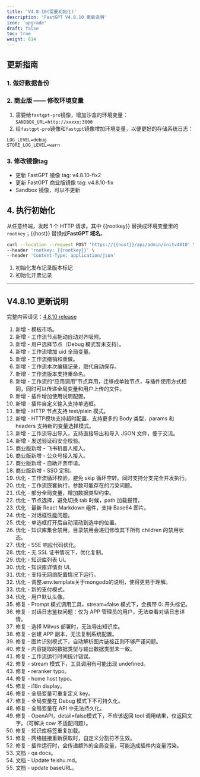 ```yaml
---
title: 'V4.8.10(需要初始化)'
description: 'FastGPT V4.8.10 更新说明'
icon: 'upgrade'
draft: false
toc: true
weight: 814
---
```


## 更新指南

### 1. 做好数据备份


### 2. 商业版 —— 修改环境变量

1. 需要给`fastgpt-pro`镜像，增加沙盒的环境变量：`SANDBOX_URL=http://xxxxx:3000`
2. 给`fastgpt-pro`镜像和`fastgpt`镜像增加环境变量，以便更好的存储系统日志：

```
LOG_LEVEL=debug
STORE_LOG_LEVEL=warn
```

### 3. 修改镜像tag

- 更新 FastGPT 镜像 tag: v4.8.10-fix2
- 更新 FastGPT 商业版镜像 tag: v4.8.10-fix
- Sandbox 镜像，可以不更新

## 4. 执行初始化

从任意终端，发起 1 个 HTTP 请求。其中 {{rootkey}} 替换成环境变量里的 `rootkey`；{{host}} 替换成**FastGPT 域名**。

```bash
curl --location --request POST 'https://{{host}}/api/admin/initv4810' \
--header 'rootkey: {{rootkey}}' \
--header 'Content-Type: application/json'
```

1. 初始化发布记录版本标记
2. 初始化开票记录

-------

## V4.8.10 更新说明

完整内容请见：[4.8.10 release](https://github.com/labring/FastGPT/releases/tag/v4.8.10)

1. 新增 - 模板市场。
2. 新增 - 工作流节点拖动自动对齐吸附。
3. 新增 - 用户选择节点（Debug 模式暂未支持）。
4. 新增 - 工作流增加 uid 全局变量。
5. 新增 - 工作流撤销和重做。
6. 新增 - 工作流本次编辑记录，取代自动保存。
7. 新增 - 工作流版本支持重命名。
8. 新增 - 工作流的“应用调用”节点弃用，迁移成单独节点，与插件使用方式相同，同时可以传递全局变量和用户上传的文件。
9. 新增 - 插件增加使用说明配置。
10. 新增 - 插件自定义输入支持单选框。
11. 新增 - HTTP 节点支持 text/plain 模式。
12. 新增 - HTTP模块支持超时配置、支持更多的 Body 类型，params 和 headers 支持新的变量选择模式。
13. 新增 - 工作流导出导入，支持直接导出和导入 JSON 文件，便于交流。
14. 新增 - 发送验证码安全校验。
15. 商业版新增 - 飞书机器人接入。
16. 商业版新增 - 公众号接入接入。
17. 商业版新增 - 自助开票申请。
18. 商业版新增 - SSO 定制。
19. 优化 - 工作流循环校验，避免 skip 循环空转。同时支持分支完全并发执行。
20. 优化 - 工作流嵌套执行，参数可能存在的污染问题。
21. 优化 - 部分全局变量，增加数据类型约束。
22. 优化 - 节点选择，避免切换 tab 时候，path 加载报错。
23. 优化 - 最新 React Markdown 组件，支持 Base64 图片。
24. 优化 - 对话框性能问题。
25. 优化 - 单选框打开后自动滚动到选中的位置。
26. 优化 - 知识库集合禁用，目录禁用会递归修改其下所有 children 的禁用状态。
27. 优化 - SSE 响应代码优化。
28. 优化 - 无 SSL 证书情况下，优化复制。
29. 优化 - 知识库列表 UI。
30. 优化 - 知识库详情页 UI。
31. 优化 - 支持无网络配置情况下运行。
32. 优化 - 调整.env.template关于mongodb的说明，使得更易于理解。
33. 优化 - 新的支付模式。
34. 优化 - 用户默认头像。
35. 修复 - Prompt 模式调用工具，stream=false 模式下，会携带 0: 开头标记。
36. 修复 - 对话日志鉴权问题：仅为 APP 管理员的用户，无法查看对话日志详情。
37. 修复 - 选择 Milvus 部署时，无法导出知识库。
38. 修复 - 创建 APP 副本，无法复制系统配置。
39. 修复 - 图片识别模式下，自动解析图片链接正则不够严谨问题。
40. 修复 - 内容提取的数据类型与输出数据类型未一致。
41. 修复 - 工作流运行时间统计错误。
42. 修复 - stream 模式下，工具调用有可能出现 undefined。
43. 修复 - reranker typo。
44. 修复 - home host typo。
45. 修复 - i18n display。
46. 修复 - 全局变量可重复定义 key。
47. 修复 - 全局变量在 Debug 模式下不可持久化。
48. 修复 - 全局变量在 API 中无法持久化。
49. 修复 - OpenAPI，detail=false模式下，不应该返回 tool 调用结果，仅返回文字。（可解决 cow 不适配问题）。
50. 修复 - 知识库标签重复加载。
51. 修复 - 网络链接重新获取时，自定义分割符不生效。
52. 修复 - 插件运行时，会传递额外的全局变量，可能造成插件内变量污染。
53. 文档 - qa docs。
54. 文档 - Update feishu.md。
55. 文档 - update baseURL。
